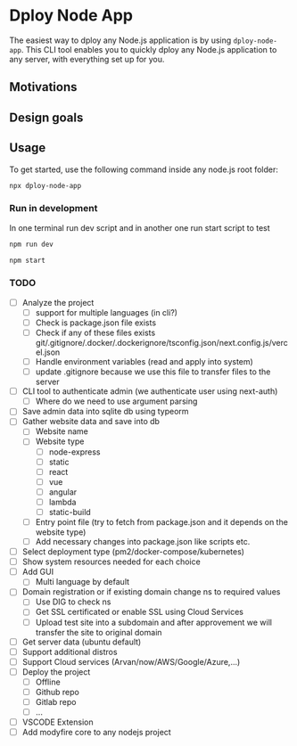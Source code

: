# Dploy Node App

The easiest way to dploy any Node.js application is by using `dploy-node-app`. This CLI tool enables you to quickly dploy any Node.js application to any server, with everything set up for you.

## Motivations

## Design goals

## Usage

To get started, use the following command inside any node.js root folder:

```bash
npx dploy-node-app
```

### Run in development

In one terminal run dev script and in another one run start script to test

```bash
npm run dev
```

```bash
npm start
```

### TODO

- [ ] Analyze the project
  - [ ] support for multiple languages (in cli?)
  - [ ] Check is package.json file exists
  - [ ] Check if any of these files exists git/.gitignore/.docker/.dockerignore/tsconfig.json/next.config.js/vercel.json
  - [ ] Handle environment variables (read and apply into system)
  - [ ] update .gitignore because we use this file to transfer files to the server
- [ ] CLI tool to authenticate admin (we authenticate user using next-auth)
  - [ ] Where do we need to use argument parsing
- [ ] Save admin data into sqlite db using typeorm
- [ ] Gather website data and save into db
  - [ ] Website name
  - [ ] Website type
    - [ ] node-express
    - [ ] static
    - [ ] react
    - [ ] vue
    - [ ] angular
    - [ ] lambda
    - [ ] static-build
  - [ ] Entry point file (try to fetch from package.json and it depends on the website type)
  - [ ] Add necessary changes into package.json like scripts etc.
- [ ] Select deployment type (pm2/docker-compose/kubernetes)
- [ ] Show system resources needed for each choice
- [ ] Add GUI
  - [ ] Multi language by default
- [ ] Domain registration or if existing domain change ns to required values
  - [ ] Use DIG to check ns
  - [ ] Get SSL certificated or enable SSL using Cloud Services
  - [ ] Upload test site into a subdomain and after approvement we will transfer the site to original domain
- [ ] Get server data (ubuntu default)
- [ ] Support additional distros
- [ ] Support Cloud services (Arvan/now/AWS/Google/Azure,...)
- [ ] Deploy the project
  - [ ] Offline
  - [ ] Github repo
  - [ ] Gitlab repo
  - [ ] ...
- [ ] VSCODE Extension
- [ ] Add modyfire core to any nodejs project
